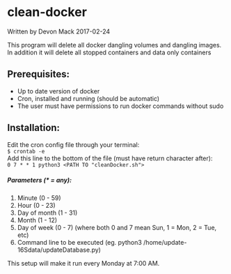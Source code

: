 # clean-docker
Written by Devon Mack 2017-02-24                                                 

This program will delete all docker dangling volumes and dangling images.
In addition it will delete all stopped containers and data only containers 

## Prerequisites:
- Up to date version of docker
- Cron, installed and running (should be automatic)
- The user must have permissions to run docker commands without sudo
      
## Installation:                                                                                                

Edit the cron config file through your terminal:                                                               
`$ crontab -e`                                                                  
Add this line to the bottom of the file (must have return character after):                                                 
`0 7 * * 1 python3 <PATH TO "cleanDocker.sh">`
##### Parameters (* = any):
1. Minute (0 - 59)
2. Hour (0 - 23)
3. Day of month (1 - 31) 
4. Month (1 - 12)
5. Day of week (0 - 7) (where both 0 and 7 mean Sun, 1 = Mon, 2 = Tue, etc)
6. Command line to be executed (eg. python3 /home/update-16Sdata/updateDatabase.py) 

This setup will make it run every Monday at 7:00 AM.
